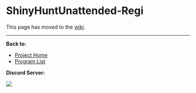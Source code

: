 # ShinyHuntUnattended-Regi

This page has moved to the [wiki](https://github.com/PokemonAutomation/SwSh-Arduino/wiki/Basic:-ShinyHuntUnattended-Regi).

<hr>

**Back to:**
- [Project Home](/README.md)
- [Program List](/Documentation/ProgramList.md)

**Discord Server:** 

[<img src="https://canary.discordapp.com/api/guilds/695809740428673034/widget.png?style=banner2">](https://discord.gg/cQ4gWxN)
